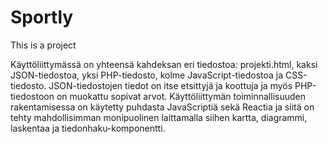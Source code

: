 # Sportly
This is a project

Käyttöliittymässä on yhteensä kahdeksan eri tiedostoa: projekti.html, kaksi JSON-tiedostoa, yksi PHP-tiedosto, kolme JavaScript-tiedostoa ja CSS-tiedosto. JSON-tiedostojen tiedot on itse etsittyjä ja koottuja ja myös PHP-tiedostoon on muokattu sopivat arvot. Käyttöliittymän toiminnallisuuden rakentamisessa on käytetty puhdasta JavaScriptiä sekä Reactia ja siitä on tehty mahdollisimman monipuolinen laittamalla siihen kartta, diagrammi, laskentaa ja tiedonhaku-komponentti.
